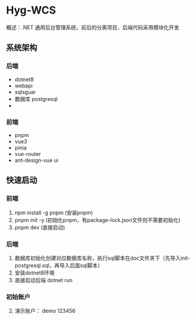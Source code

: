# Hyg-WCS

概述：.NET 通用后台管理系统，前后的分离项目，后端代码采用模块化开发



## 系统架构

### 后端

- dotnet8
- webapi
- sqlsguar
- 数据库 postgresql
- 

### 前端

- pnpm
- vue3
- pinia
- vue-router
- ant-design-vue ui


## 快速启动

### 前端

1. npm install -g pnpm  (安装pnpm)
2. pnpm init -y (初始化pnpm，有package-lock.json文件则不需要初始化)
3. pnpm dev (直接启动)

### 后端

1. 数据库初始化创建对应数据库名称，执行sql脚本在doc文件夹下（先导入init-postgresql.sql，再导入后面sql脚本）
2. 安装dotnet8环境
3. 直接启动后端 dotnet run

### 初始账户

2. 演示账户： demo 123456

[预览地址]: https://101.35.253.129/

